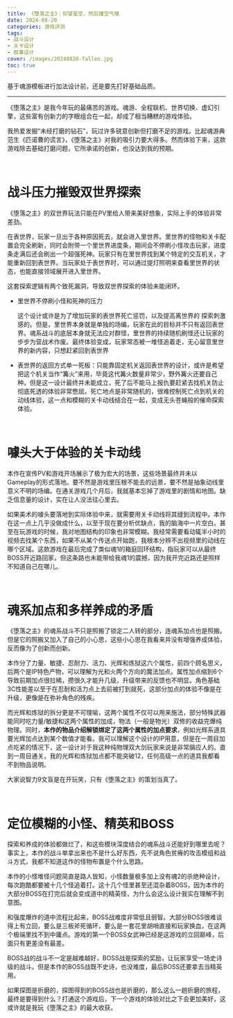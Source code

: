 ```yaml
---
title: 《堕落之主》：仰望星空，然后撞空气墙
date: 2024-08-20
categories: 游戏评测
tags: 
- 战斗设计
- 关卡设计
- 叙事设计
cover: /images/20240820-fallen.jpg
toc: true
---
```

基于魂游模板进行加法设计前，还是要先打好基础品质。

<!--more-->

--------------

《堕落之主》是我今年玩的最痛苦的游戏。魂游、全程联机、世界切换、虚幻引擎，这些富有创新力的字眼组合在一起，却成了相当糟糕的游戏体验。

我热爱发掘“未经打磨的钻石”，玩过许多锐意创新但打磨不足的游戏。比起魂游典范生《匹诺曹的谎言》，《堕落之主》对我的吸引力要大得多。然而体验下来，这款游戏除去基础打磨问题，它所承诺的创新，也没达到我的预期。

<br/>

# 战斗压力摧毁双世界探索

《堕落之主》的双世界玩法只能在PV里给人带来美好想象，实际上手的体验非常差劲。

在表世界，玩家一旦出于各种原因死去，就会进入里世界。里世界的怪物和关卡配置会完全刷新，同时会附带一个里世界进度条，期间会不停刷小怪攻击玩家，进度条走满后还会刷出一个超强死神。玩家只有在里世界找到某个特定的交互机关，才能重新回到表世界。当玩家处于表世界时，可以通过提灯照明来查看里世界的状态，也能直接领域展开进入里世界。

这套探索逻辑有两个致死漏洞，导致双世界探索的体验未能闭环。

- 里世界不停刷小怪和死神的压力

  这个设计或许是为了增加玩家的表世界死亡惩罚，以及提高离世界的  探索刺激感的。但是，里世界本身就是单独的场编，玩家在此的目标并不只有返回表世界。魂系战斗的底层本身就无法应对群怪，里世界的持续随机刷怪还让玩家的步步为营战术作废。最终体验变成，玩家常态被一堆怪追着走，无心留意里世界的新内容，只想赶紧回到表世界

- 表世界的返回方式单一死板：只能靠固定机关返回表世界的设计，或许是希望把这个机关当作“篝火”来用，毕竟这代篝火数量非常少，野外篝火还要自己种。但是这一设计最终并未能成立，死了后不能马上报仇要赶紧去找机关防止彻底死透的体验非常憋屈。死亡地点是非常随机的，很难控制死亡点到机关的动线体验，这一点和模糊的关卡动线结合在一起，变成无头苍蝇般的催命探索体验。

<br/>

# 噱头大于体验的关卡动线

本作在宣传PV和游戏开场展示了极为宏大的场景，这些场景最终并未以Gameplay的形式落地。要不然是游戏里压根不能去的远景，要不然是抽象动线里意义不明的场编。在通关游戏几个月后，我就基本忘掉了游戏里的剧情和地图。缺乏信息量的设计，实在让人没法往心里去。

如果美术的噱头要落地到实际体验中来，就需要用关卡动线将其缝到流程中。本作在这一点上几乎没做成什么，以至于现在要分析优缺点，我的脑海中一片空白。甚至在玩游戏的时候，我对地图结构的印象也非常模糊。我经常需要看动辄半小时的视频去找某个东西，如果不从某个传送点开始跑，我根本分辨不出视频里的动线在哪个区域。这款游戏在最后完成了类似魂1的箱庭回环结构，指玩家可以从最终BOSS开近路回家，但这条路也未能带给我魂1的震撼，因为我开完近路还是照样不知道自己在哪儿。

<br/>

# 魂系加点和多样养成的矛盾

《堕落之主》的魂系战斗不只是照搬了锁定二人转的部分，连魂系加点也是照搬。但是它的照搬又加入了自己的小心思，这些小心思在我看来并没有增强养成体验，反而像为了创新而创新。

本作分了力量、敏捷、忍耐力、活力、光辉和炼狱这六个属性，前四个顾名思义，后两个是IP特色产物，可以理解为光和火两个方向的魔法加点。属性加点缩到6个导致前期加点很拉稀，攒很久才能升几级，升级带来的反馈也不明显。角色基础3C性能差以至于在忍耐和活力点上去前被打到就死，这部分加点的体验不像是在升级，更像是在弥补角色的残疾。

而光辉和炼狱的拆分更是不可理喻，这两个属性不仅可以用来施法，部分特殊武器能同时吃力量/敏捷和这两个属性的加成，物法（一般是物光）双修的收益完爆纯物理。同时，**本作的物品介绍解锁绑定了这两个属性的加点要求**，例如光辉系道具要光辉加点达到某个数值才能看。我可以理解这个设计的IP用意，但是在一周目加点吃紧的情况下，这一设计对于我这种纯物理双大剑玩家来说是非常膈应人的。直到一周目通关，我的光辉和炼狱加点都不能突破12，任何高级一点的道具我都看不到物品说明。

大家说智力9文盲是在开玩笑，只有《堕落之主》的策划当真了。

<br/>

# 定位模糊的小怪、精英和BOSS

探索和养成的体验都做烂了，和这些模块深度结合的魂系战斗还能好到哪里去呢？事实上，本作的战斗单拿出来也不是什么好东西，先不说角色贫瘠的攻击模组和战斗方式，我都不知道这作的怪物布置是个什么思路。

本作的小怪堆怪问题简直是路人皆知，小怪数量极多加上没有魂2的杀绝种设计，每次跑酷都要被十几个怪追着打。这十几个怪里甚至还混杂着BOSS，因为本作的大部分BOSS在打完后就会变成道中的精英怪，为什么会这么设计我实在理解不到意图。

和强度爆炸的道中流程比起来，BOSS战难度非常低且弱智。大部分BOSS很难谈得上有立回，要么是三板斧死循环，要么是一套花里胡哨直接和玩家换血，在这两个极端里找不到中庸点。游戏的第一个BOSS女武神已经是这游戏的立回巅峰，后面只有更差没有最差。

BOSS战的战斗不一定是越难越好，BOSS战是探索的奖励，让玩家享受一场史诗级的战斗。但是本作的BOSS战既不史诗，也没难度，最后BOSS还要拿去当精英用。

如果探图是折磨的，探图得到的BOSS战也是折磨的，那么这么一趟折磨的旅程，最终是要得到什么？打通这个游戏后，下一个游戏的体验对比之下会更加美好，这或许就是我玩《堕落之主》的最大收获。

<br/>

